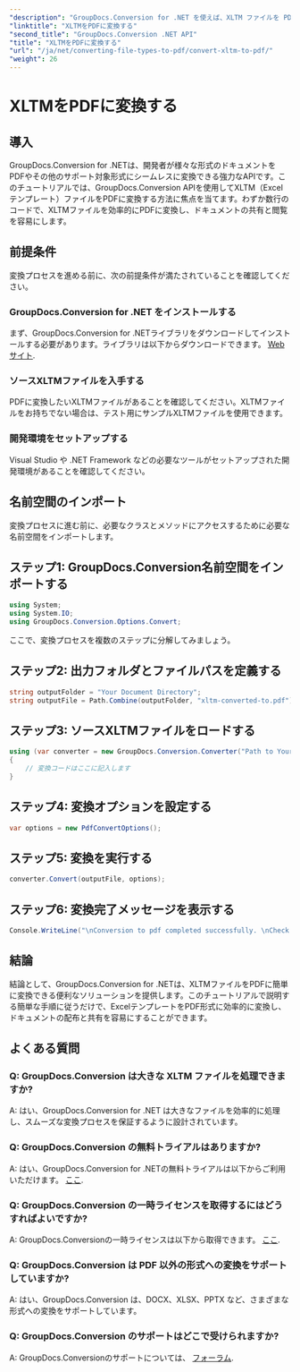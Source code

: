 ```yaml
---
"description": "GroupDocs.Conversion for .NET を使えば、XLTM ファイルを PDF に簡単に変換できます。ドキュメント変換プロセスを効率化できます。"
"linktitle": "XLTMをPDFに変換する"
"second_title": "GroupDocs.Conversion .NET API"
"title": "XLTMをPDFに変換する"
"url": "/ja/net/converting-file-types-to-pdf/convert-xltm-to-pdf/"
"weight": 26
---
```


# XLTMをPDFに変換する

## 導入
GroupDocs.Conversion for .NETは、開発者が様々な形式のドキュメントをPDFやその他のサポート対象形式にシームレスに変換できる強力なAPIです。このチュートリアルでは、GroupDocs.Conversion APIを使用してXLTM（Excelテンプレート）ファイルをPDFに変換する方法に焦点を当てます。わずか数行のコードで、XLTMファイルを効率的にPDFに変換し、ドキュメントの共有と閲覧を容易にします。
## 前提条件
変換プロセスを進める前に、次の前提条件が満たされていることを確認してください。
### GroupDocs.Conversion for .NET をインストールする
まず、GroupDocs.Conversion for .NETライブラリをダウンロードしてインストールする必要があります。ライブラリは以下からダウンロードできます。 [Webサイト](https://releases。groupdocs.com/conversion/net/).
### ソースXLTMファイルを入手する
PDFに変換したいXLTMファイルがあることを確認してください。XLTMファイルをお持ちでない場合は、テスト用にサンプルXLTMファイルを使用できます。
### 開発環境をセットアップする
Visual Studio や .NET Framework などの必要なツールがセットアップされた開発環境があることを確認してください。

## 名前空間のインポート
変換プロセスに進む前に、必要なクラスとメソッドにアクセスするために必要な名前空間をインポートします。
## ステップ1: GroupDocs.Conversion名前空間をインポートする
```csharp
using System;
using System.IO;
using GroupDocs.Conversion.Options.Convert;
```

ここで、変換プロセスを複数のステップに分解してみましょう。
## ステップ2: 出力フォルダとファイルパスを定義する
```csharp
string outputFolder = "Your Document Directory";
string outputFile = Path.Combine(outputFolder, "xltm-converted-to.pdf");
```
## ステップ3: ソースXLTMファイルをロードする
```csharp
using (var converter = new GroupDocs.Conversion.Converter("Path to Your XLTM File"))
{
    // 変換コードはここに記入します
}
```
## ステップ4: 変換オプションを設定する
```csharp
var options = new PdfConvertOptions();
```
## ステップ5: 変換を実行する
```csharp
converter.Convert(outputFile, options);
```
## ステップ6: 変換完了メッセージを表示する
```csharp
Console.WriteLine("\nConversion to pdf completed successfully. \nCheck output in {0}", outputFolder);
```

## 結論
結論として、GroupDocs.Conversion for .NETは、XLTMファイルをPDFに簡単に変換できる便利なソリューションを提供します。このチュートリアルで説明する簡単な手順に従うだけで、ExcelテンプレートをPDF形式に効率的に変換し、ドキュメントの配布と共有を容易にすることができます。
## よくある質問
### Q: GroupDocs.Conversion は大きな XLTM ファイルを処理できますか?
A: はい、GroupDocs.Conversion for .NET は大きなファイルを効率的に処理し、スムーズな変換プロセスを保証するように設計されています。
### Q: GroupDocs.Conversion の無料トライアルはありますか?
A: はい、GroupDocs.Conversion for .NETの無料トライアルは以下からご利用いただけます。 [ここ](https://releases。groupdocs.com/).
### Q: GroupDocs.Conversion の一時ライセンスを取得するにはどうすればよいですか?
A: GroupDocs.Conversionの一時ライセンスは以下から取得できます。 [ここ](https://purchase。groupdocs.com/temporary-license/).
### Q: GroupDocs.Conversion は PDF 以外の形式への変換をサポートしていますか?
A: はい、GroupDocs.Conversion は、DOCX、XLSX、PPTX など、さまざまな形式への変換をサポートしています。
### Q: GroupDocs.Conversion のサポートはどこで受けられますか?
A: GroupDocs.Conversionのサポートについては、 [フォーラム](https://forum。groupdocs.com/c/conversion/11).